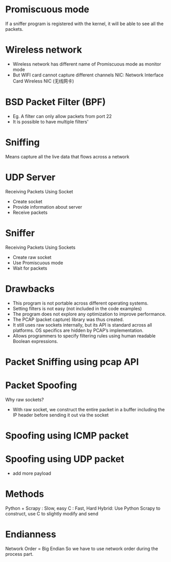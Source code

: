 # Promiscuous mode 
If a sniffer program is registered with the kernel, it will be able to see all the packets.

# Wireless network 
- Wireless network has different name of Promiscuous mode as monitor mode
- But WIFI card cannot capture different channels
NIC: Network Interface Card
Wireless NIC (无线网卡)

# BSD Packet Filter (BPF)
- Eg. A filter can only allow packets from port 22
- It is possible to have multiple filters'
# Sniffing
Means capture all the live data that flows across a network

# UDP Server
Receiving Packets Using Socket
- Create socket
- Provide information about server
- Receive packets
# Sniffer 
Receiving Packets Using Sockets
- Create raw socket
- Use Promiscuous mode
- Wait for packets

# Drawbacks
- This program is not portable across different operating systems. 
- Setting filters is not easy (not included in the code examples)
- The program does not explore any optimization to improve performance.
- The PCAP (packet capture) library was thus created.
- It still uses raw sockets internally, but its API is standard across all platforms. OS specifics are hidden by PCAP’s implementation.
- Allows programmers to specify filtering rules using human readable Boolean expressions.

# Packet Sniffing using pcap API


# Packet Spoofing
Why raw sockets? 
- With raw socket, we construct the entire packet in a buffer including the IP header before sending it out via the socket

# Spoofing using ICMP packet
# Spoofing using UDP packet 
- add more payload
# Methods 
Python + Scrapy : Slow, easy
C : Fast, Hard
Hybrid: Use Python Scrapy to construct, use C to slightly modify and send

# Endianness 
Network Order = Big Endian
So we have to use network order during the process part. 



